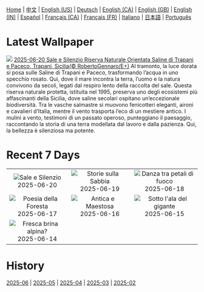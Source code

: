 [Home](../README.md) | [中文](zh-CN.md) | [English (US)](en-US.md) | [Deutsch](de-DE.md) | [English (CA)](en-CA.md) | [English (GB)](en-GB.md) | [English (IN)](en-IN.md) | [Español](es-ES.md) | [Français (CA)](fr-CA.md) | [Français (FR)](fr-FR.md) | [Italiano](it-IT.md) | [日本語](ja-JP.md) | [Português](pt-BR.md)

# Latest Wallpaper
![](https://www.bing.com/th?id=OHR.SaleTrapani_IT-IT6306427374_UHD.jpg)
[2025-06-20 Sale e Silenzio Riserva Naturale Orientata Saline di Trapani e Paceco, Trapani, Sicilia(© RobertoGennaro/E+)](https://www.bing.com/th?id=OHR.SaleTrapani_IT-IT6306427374_UHD.jpg)
Al tramonto, la luce dorata si posa sulle Saline di Trapani e Paceco, trasformando l’acqua in uno specchio rosato. Qui, dove il mare incontra la terra, l’uomo e la natura convivono da secoli, legati dal respiro lento della raccolta del sale. Questa riserva naturale protetta, istituita nel 1995, preserva uno degli ecosistemi più affascinanti della Sicilia, dove saline secolari ospitano un’eccezionale biodiversità. Tra le vasche salmastre si muovono fenicotteri eleganti, aironi e cavalieri d’Italia, mentre il vento trasporta l’eco di un mestiere antico. I mulini a vento, testimoni di un passato operoso, punteggiano il paesaggio, raccontando la storia di una terra modellata dal lavoro e dalla pazienza. Qui, la bellezza è silenziosa ma potente.

# Recent 7 Days
|  |  |  |
|:---:|:---:|:---:|
| ![](https://www.bing.com/th?id=OHR.SaleTrapani_IT-IT6306427374_400x240.jpg "Sale e Silenzio") 2025-06-20 | ![](https://www.bing.com/th?id=OHR.WinterBegins_IT-IT6219104998_400x240.jpg "Storie sulla Sabbia") 2025-06-19 | ![](https://www.bing.com/th?id=OHR.AsianSwallowtail_IT-IT6116114113_400x240.jpg "Danza tra petali di fuoco") 2025-06-18 |
| ![](https://www.bing.com/th?id=OHR.CumberlandOaks_IT-IT6066692502_400x240.jpg "Poesia della Foresta") 2025-06-17 | ![](https://www.bing.com/th?id=OHR.SeaTurtleBrazil_IT-IT6000717103_400x240.jpg "Antica e Maestosa") 2025-06-16 | ![](https://www.bing.com/th?id=OHR.RheaDad_IT-IT4866399219_400x240.jpg "Sotto l'ala del gigante") 2025-06-15 |
| ![](https://www.bing.com/th?id=OHR.DolomitiEstate_IT-IT5883847806_400x240.jpg "Fresca brina alpina?") 2025-06-14 |  |  |

# History
[2025-06](../archives/wallpaper/it-IT/w_2025_06.md) | [2025-05](../archives/wallpaper/it-IT/w_2025_05.md) | [2025-04](../archives/wallpaper/it-IT/w_2025_04.md) | [2025-03](../archives/wallpaper/it-IT/w_2025_03.md) | [2025-02](../archives/wallpaper/it-IT/w_2025_02.md)
